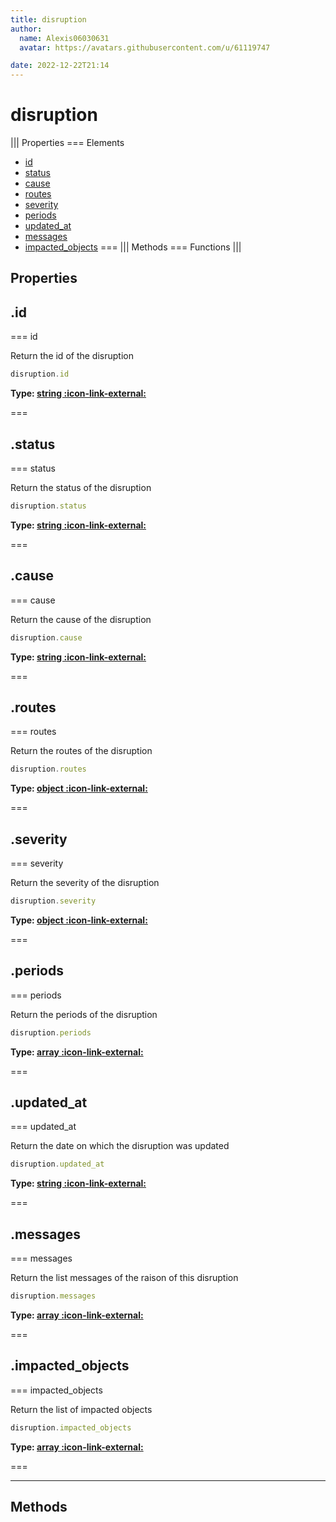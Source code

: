 ```yaml
---
title: disruption
author:
  name: Alexis06030631
  avatar: https://avatars.githubusercontent.com/u/61119747

date: 2022-12-22T21:14
---
```


# disruption

||| Properties
=== Elements
- [id](#id)
- [status](#status)
- [cause](#cause)
- [routes](#routes)
- [severity](#severity)
- [periods](#periods)
- [updated_at](#updated_at)
- [messages](#messages)
- [impacted_objects](#impacted_objects)
===
||| Methods
=== Functions
|||
## Properties
## .id

=== id

Return the id of the disruption


```javascript
disruption.id
```
**Type: [string :icon-link-external:](https://developer.mozilla.org/en-US/docs/Web/JavaScript/Reference/Global_Objects/String)**

===

## .status

=== status

Return the status of the disruption


```javascript
disruption.status
```
**Type: [string :icon-link-external:](https://developer.mozilla.org/en-US/docs/Web/JavaScript/Reference/Global_Objects/String)**

===

## .cause

=== cause

Return the cause of the disruption


```javascript
disruption.cause
```
**Type: [string :icon-link-external:](https://developer.mozilla.org/en-US/docs/Web/JavaScript/Reference/Global_Objects/String)**

===

## .routes

=== routes

Return the routes of the disruption


```javascript
disruption.routes
```
**Type: [object :icon-link-external:](https://developer.mozilla.org/en-US/docs/Web/JavaScript/Reference/Global_Objects/Object)**

===

## .severity

=== severity

Return the severity of the disruption


```javascript
disruption.severity
```
**Type: [object :icon-link-external:](https://developer.mozilla.org/en-US/docs/Web/JavaScript/Reference/Global_Objects/Object)**

===

## .periods

=== periods

Return the periods of the disruption


```javascript
disruption.periods
```
**Type: [array :icon-link-external:](https://developer.mozilla.org/en-US/docs/Web/JavaScript/Reference/Global_Objects/Array)**

===

## .updated_at

=== updated_at

Return the date on which the disruption was updated


```javascript
disruption.updated_at
```
**Type: [string :icon-link-external:](https://developer.mozilla.org/en-US/docs/Web/JavaScript/Reference/Global_Objects/String)**

===

## .messages

=== messages

Return the list messages of the raison of this disruption


```javascript
disruption.messages
```
**Type: [array :icon-link-external:](https://developer.mozilla.org/en-US/docs/Web/JavaScript/Reference/Global_Objects/Array)**

===

## .impacted_objects

=== impacted_objects

Return the list of impacted objects


```javascript
disruption.impacted_objects
```
**Type: [array :icon-link-external:](https://developer.mozilla.org/en-US/docs/Web/JavaScript/Reference/Global_Objects/Array)**

===

---
## Methods
